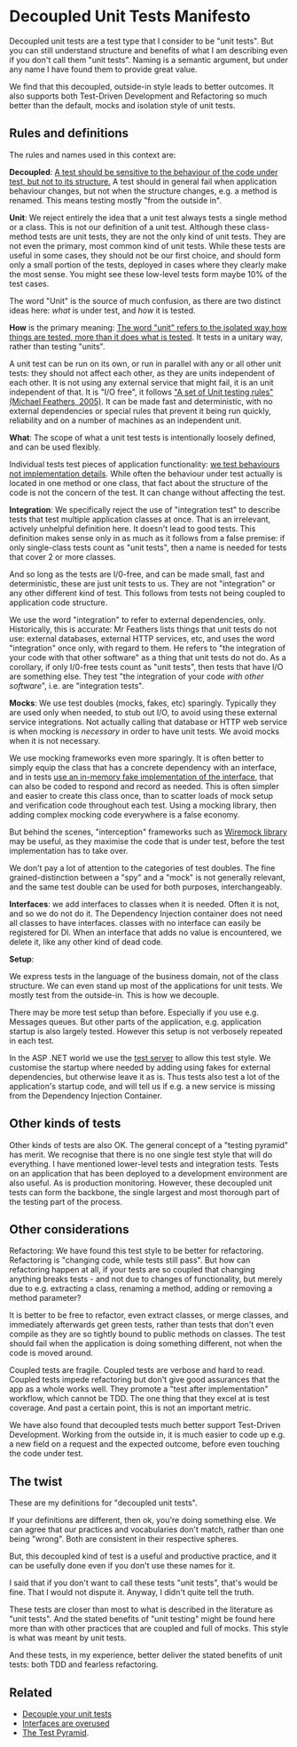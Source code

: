 # Decoupled Unit Tests Manifesto

Decoupled unit tests are a test type that I consider to be "unit tests". But you can still understand structure and benefits  of what I am describing even if you don't call them "unit tests". Naming is a semantic argument, but under any name I have found them to provide great value.

We find that this decoupled, outside-in style leads to better outcomes. It also supports both Test-Driven Development and Refactoring so much better than the default, mocks and isolation style of unit tests.

## Rules and definitions

The rules and names used in this context are:

**Decoupled**:  [A test should be sensitive to the behaviour of the code under test, but not to its structure.](https://www.youtube.com/watch?v=C5IH0ABmyc0&t=2108s) A test should in general fail when application behaviour changes, but not when the structure changes, e.g. a method is renamed. This means testing mostly "from the outside in".

**Unit**: We reject entirely the idea that a unit test always tests a single method or a class. This is not our definition of a unit test. Although these class-method tests are unit tests, they are not the only kind of unit tests. They are not even the primary, most common kind of unit tests. While these tests are useful in some cases, they should not be our first choice, and should form only a small portion of the tests, deployed in cases where they clearly make the most sense. You might see these low-level tests form maybe 10% of the test cases.

The word "Unit" is the source of much confusion, as there are two distinct ideas here: _what_ is under test, and _how_ it is tested.

**How** is the primary meaning: [The word "unit" refers to the isolated way how things are tested, more than it does what is tested](https://www.infoq.com/articles/unit-testing-approach/). It tests in a unitary way, rather than testing "units".

A unit test can be run on its own, or run in parallel with any or all other unit tests: they should  not affect each other, as they are units independent of each other. It is not using any external service that might fail, it is an unit independent of that. It is "I/O free", it follows ["A set of Unit testing rules" (Michael Feathers, 2005)](https://www.artima.com/weblogs/viewpost.jsp?thread=126923). It can be made fast and deterministic, with no external dependencies or special rules that prevent it being run quickly, reliability and on a number of machines as an independent unit.

**What**:  The scope of what a unit test tests is intentionally loosely defined, and can be used flexibly.

Individual tests test pieces of application functionality: [we test behaviours not implementation details](https://www.youtube.com/watch?v=EZ05e7EMOLM&t=1428s). While often the behaviour under test actually is located in one method or one class, that fact about the structure of the code is not the concern of the test. It can change without affecting the test.

**Integration**: We specifically reject the use of "integration test" to describe tests that test multiple application classes at once. That is an irrelevant, actively unhelpful definition here. It doesn't lead to good tests. This definition makes sense only in as much as it follows from a false premise: if only single-class tests count as "unit tests", then a name is needed for tests that cover 2 or more classes.

And so long as the tests are I/0-free, and can be made small, fast and deterministic, these are just unit tests to us. They are not "integration" or any other different kind of test. This follows from tests not being coupled to application code structure.

We use the word "integration" to refer to external dependencies, only. Historically, this is accurate: Mr Feathers lists things that unit tests do not use: external databases, external HTTP services, etc, and uses the word "integration" once only, with regard to them. He refers to "the integration of your code with that other software" as a thing that unit tests do not do. As a corollary, if only I/0-free tests count as "unit tests", then tests that have I/O are something else. They test "the integration of your code _with other software_", i.e. are "integration tests".

**Mocks**: We use test doubles (mocks, fakes, etc) sparingly. Typically they are used only when needed, to stub out I/O, to avoid using these external service integrations. Not actually calling that database or HTTP web service is when mocking is _necessary_ in order to have unit tests.  We avoid mocks when it is not necessary.

We use mocking frameworks even more sparingly. It is often better to simply equip the class that has a concrete dependency with an interface, and in tests [use an in-memory fake implementation of the interface](https://dunnhq.com/posts/2024/prefer-test-doubles-over-mocking/), that can also be coded to respond and record as needed. This is often simpler and easier to create this class  once, than to scatter loads of mock setup and verification code throughout each test. Using a mocking library, then adding complex mocking code everywhere is a false economy.

But behind the scenes, "interception" frameworks such as [Wiremock library](https://github.com/WireMock-Net/WireMock.Net) may be useful, as they maximise the code that is under test, before the test implementation has to take over.

We don't pay a lot of attention to the categories of test doubles. The fine grained-distinction between a "spy" and a "mock" is not generally relevant, and the same test double can be used for both purposes, interchangeably.

**Interfaces**: we add interfaces to classes when it is needed. Often it is not, and so we do not do it. The Dependency Injection container does not need all classes to have interfaces. classes with no interface can easily be registered for DI. When an interface that adds no value is encountered, we delete it, like any other kind of dead code.

**Setup**:

We express tests in the language of the business domain, not of the class structure. We can even stand up most of the applications for unit tests. We mostly test from the outside-in. This is how we decouple.

There may be more test setup than before. Especially if you use e.g. Messages queues. But other parts of the application, e.g. application startup is also largely tested. However this setup is not verbosely repeated in each test.

In the ASP .NET world we use the [test server](https://learn.microsoft.com/en-us/aspnet/core/test/integration-tests) to allow this test style. We customise the startup where needed by adding using fakes for external dependencies, but otherwise leave it as is. Thus tests also test a lot of the application's startup code, and will tell us if e.g. a new service is missing from the Dependency Injection Container.

## Other kinds of tests

Other kinds of tests are also OK. The general concept of a "testing pyramid" has merit. We recognise that there is no one single test style that will do everything. I have mentioned lower-level tests and integration tests. Tests on an application that has been deployed to a development environment are also useful. As is production monitoring. However, these decoupled unit tests can form the backbone, the single largest and most thorough part of the testing part of the process.

## Other considerations

Refactoring: We have found this test style to be better for refactoring.  Refactoring is "changing code, while tests still pass". But how can refactoring happen at all, if your tests are so coupled that changing anything breaks tests - and not due to changes of functionality, but merely due to e.g. extracting a class, renaming a method, adding or removing a method parameter?

It is better to be free to refactor, even extract classes, or merge classes, and immediately afterwards get green tests, rather than tests that don't even compile as they are so tightly bound to public methods on classes. The test should fail when the application is doing something different, not when the code is moved around.

Coupled tests are fragile. Coupled tests are verbose and hard to read. Coupled tests impede refactoring but don't give good assurances that the app as a whole works well. They promote a "test after implementation" workflow, which cannot be TDD. The one thing that they excel at is test coverage. And past a certain point, this is not an important metric.

We have also found that decoupled tests much better support Test-Driven Development. Working from the outside in, it is much easier to code up e.g. a new field on a request and the expected outcome, before even touching the code under test.

## The twist

These are my definitions for "decoupled unit tests".

If your definitions are different, then ok, you're doing something else. We can agree that our practices and vocabularies don't match, rather than one being "wrong". Both are consistent in their respective spheres.

But, this decoupled kind of test is a useful and productive practice, and it can be usefully done even if you don't use these names for it.

I said that if you don't want to call these tests "unit tests", that's would be fine. That I would not dispute it. Anyway, I didn't quite tell the truth.

These tests are closer than most to what is described in the literature as "unit tests". And the stated benefits of "unit testing" might be found here more than with other practices that are coupled and full of mocks. This style is what was meant by unit tests.

And these tests, in my experience, better deliver the stated benefits of unit tests: both TDD and fearless refactoring.

## Related

* [Decouple your unit tests](https://www.anthonysteele.co.uk/CoupledTesting)
* [Interfaces are overused](https://www.anthonysteele.co.uk/InterfacesAreOverused)
* [The Test Pyramid](https://www.anthonysteele.co.uk/TestPyramid).
